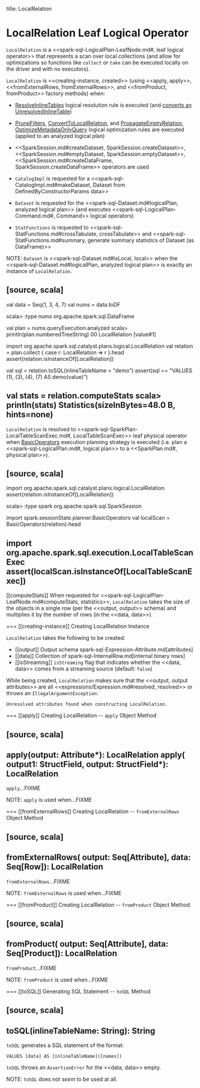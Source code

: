 title: LocalRelation

# LocalRelation Leaf Logical Operator

`LocalRelation` is a <<spark-sql-LogicalPlan-LeafNode.md#, leaf logical operator>> that represents a scan over local collections (and allow for optimizations so functions like `collect` or `take` can be executed locally on the driver and with no executors).

`LocalRelation` is <<creating-instance, created>> (using <<apply, apply>>, <<fromExternalRows, fromExternalRows>>, and <<fromProduct, fromProduct>> factory methods) when:

* [ResolveInlineTables](../logical-analysis-rules/ResolveInlineTables.md) logical resolution rule is executed (and [converts an UnresolvedInlineTable](../logical-analysis-rules/ResolveInlineTables.md#convert))

* [PruneFilters](../Optimizer.md#PruneFilters), [ConvertToLocalRelation](../Optimizer.md#ConvertToLocalRelation), and [PropagateEmptyRelation](../Optimizer.md#PropagateEmptyRelation), [OptimizeMetadataOnlyQuery](../Optimizer.md#OptimizeMetadataOnlyQuery) logical optimization rules are executed (applied to an analyzed logical plan)

* <<SparkSession.md#createDataset, SparkSession.createDataset>>, <<SparkSession.md#emptyDataset, SparkSession.emptyDataset>>, <<SparkSession.md#createDataFrame, SparkSession.createDataFrame>> operators are used

* `CatalogImpl` is requested for a <<spark-sql-CatalogImpl.md#makeDataset, Dataset from DefinedByConstructorParams data>>

* `Dataset` is requested for the <<spark-sql-Dataset.md#logicalPlan, analyzed logical plan>> (and executes <<spark-sql-LogicalPlan-Command.md#, Command>> logical operators)

* `StatFunctions` is requested to <<spark-sql-StatFunctions.md#crossTabulate, crossTabulate>> and <<spark-sql-StatFunctions.md#summary, generate summary statistics of Dataset (as DataFrame)>>

NOTE: `Dataset` is <<spark-sql-Dataset.md#isLocal, local>> when the <<spark-sql-Dataset.md#logicalPlan, analyzed logical plan>> is exactly an instance of `LocalRelation`.

[source, scala]
----
val data = Seq(1, 3, 4, 7)
val nums = data.toDF

scala> :type nums
org.apache.spark.sql.DataFrame

val plan = nums.queryExecution.analyzed
scala> println(plan.numberedTreeString)
00 LocalRelation [value#1]

import org.apache.spark.sql.catalyst.plans.logical.LocalRelation
val relation = plan.collect { case r: LocalRelation => r }.head
assert(relation.isInstanceOf[LocalRelation])

val sql = relation.toSQL(inlineTableName = "demo")
assert(sql == "VALUES (1), (3), (4), (7) AS demo(value)")

val stats = relation.computeStats
scala> println(stats)
Statistics(sizeInBytes=48.0 B, hints=none)
----

`LocalRelation` is resolved to <<spark-sql-SparkPlan-LocalTableScanExec.md#, LocalTableScanExec>> leaf physical operator when [BasicOperators](../execution-planning-strategies/BasicOperators.md) execution planning strategy is executed (i.e. plan a <<spark-sql-LogicalPlan.md#, logical plan>> to a <<SparkPlan.md#, physical plan>>).

[source, scala]
----
import org.apache.spark.sql.catalyst.plans.logical.LocalRelation
assert(relation.isInstanceOf[LocalRelation])

scala> :type spark
org.apache.spark.sql.SparkSession

import spark.sessionState.planner.BasicOperators
val localScan = BasicOperators(relation).head

import org.apache.spark.sql.execution.LocalTableScanExec
assert(localScan.isInstanceOf[LocalTableScanExec])
----

[[computeStats]]
When requested for <<spark-sql-LogicalPlan-LeafNode.md#computeStats, statistics>>, `LocalRelation` takes the size of the objects in a single row (per the <<output, output>> schema) and multiplies it by the number of rows (in the <<data, data>>).

=== [[creating-instance]] Creating LocalRelation Instance

`LocalRelation` takes the following to be created:

* [[output]] Output schema spark-sql-Expression-Attribute.md[attributes]
* [[data]] Collection of spark-sql-InternalRow.md[internal binary rows]
* [[isStreaming]] `isStreaming` flag that indicates whether the <<data, data>> comes from a streaming source (default: `false`)

While being created, `LocalRelation` makes sure that the <<output, output attributes>> are all <<expressions/Expression.md#resolved, resolved>> or throws an `IllegalArgumentException`:

```
Unresolved attributes found when constructing LocalRelation.
```

=== [[apply]] Creating LocalRelation -- `apply` Object Method

[source, scala]
----
apply(output: Attribute*): LocalRelation
apply(
  output1: StructField,
  output: StructField*): LocalRelation
----

`apply`...FIXME

NOTE: `apply` is used when...FIXME

=== [[fromExternalRows]] Creating LocalRelation -- `fromExternalRows` Object Method

[source, scala]
----
fromExternalRows(
  output: Seq[Attribute],
  data: Seq[Row]): LocalRelation
----

`fromExternalRows`...FIXME

NOTE: `fromExternalRows` is used when...FIXME

=== [[fromProduct]] Creating LocalRelation -- `fromProduct` Object Method

[source, scala]
----
fromProduct(
  output: Seq[Attribute],
  data: Seq[Product]): LocalRelation
----

`fromProduct`...FIXME

NOTE: `fromProduct` is used when...FIXME

=== [[toSQL]] Generating SQL Statement -- `toSQL` Method

[source, scala]
----
toSQL(inlineTableName: String): String
----

`toSQL` generates a SQL statement of the format:

```
VALUES [data] AS [inlineTableName]([names])
```

`toSQL` throws an `AssertionError` for the <<data, data>> empty.

NOTE: `toSQL` does not _seem_ to be used at all.
